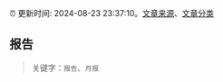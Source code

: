 :alarm_clock: 更新时间: 2024-08-23 23:37:10。[文章来源](/README.md)、[文章分类](/TAGS.md)

## 报告


> 关键字：`报告`、`月报`



